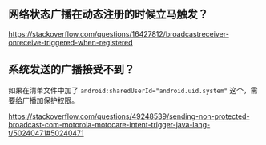 

## 网络状态广播在动态注册的时候立马触发？
https://stackoverflow.com/questions/16427812/broadcastreceiver-onreceive-triggered-when-registered


## 系统发送的广播接受不到？
如果在清单文件中加了 `android:sharedUserId="android.uid.system"` 这个，需要给广播加保护权限。

https://stackoverflow.com/questions/49248539/sending-non-protected-broadcast-com-motorola-motocare-intent-trigger-java-lang-t/50240471#50240471